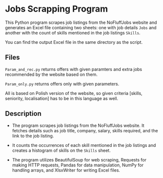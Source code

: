 # Jobs Scrapping Program

This Python program scrapes job listings from the NoFluffJobs website and generates an Excel file containing two sheets: one with job details `Jobs` and another with the count of skills mentioned in the job listings `Skills`.

You can find the output Excel file in the same directory as the script.

## Files

`Param_and_rec.py` returns offers with given paramters and extra jobs recommended by the website based on them.

`Param_only.py` returns offers only with given parameters.

All is based on Polish version of the website, so given criteria [skills, seniority, localisation] has to be in this language as well.

## Description

- The program scrapes job listings from the NoFluffJobs website. It fetches details such as job title, company, salary, skills required, and the link to the job listing.

- It counts the occurrences of each skill mentioned in the job listings and creates a histogram of skills on the `Skills` sheet.

- The program utilizes BeautifulSoup for web scraping, Requests for making HTTP requests, Pandas for data manipulation, NumPy for handling arrays, and XlsxWriter for writing Excel files.

